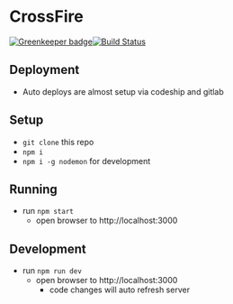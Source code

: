 # CrossFire

[![Greenkeeper badge](https://badges.greenkeeper.io/scott-ad-riley/crossfire.svg)](https://greenkeeper.io/)[![Build Status](https://travis-ci.org/scott-ad-riley/crossfire.svg?branch=master)](https://travis-ci.org/scott-ad-riley/crossfire)

## Deployment

* Auto deploys are almost setup via codeship and gitlab

## Setup

* `git clone` this repo
* `npm i`
* `npm i -g nodemon` for development

## Running

* run `npm start`
  * open browser to http://localhost:3000

## Development

* run `npm run dev`
  * open browser to http://localhost:3000
    * code changes will auto refresh server


